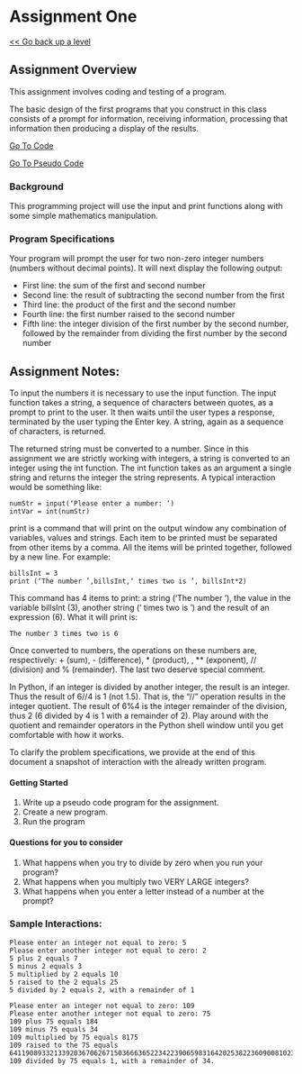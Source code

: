 # Assignment One   

[<< Go back up a level](DataMining.md)

## Assignment Overview

This assignment involves coding and testing of a program. 
 
The basic design of the first programs that you construct in this class consists of a prompt for information, receiving information, processing that information then producing a display of the results.

[Go To Code](Assignment1.py)

[Go To Pseudo Code](Assignment1.txt)

### Background

This programming project will use the input and print functions along with some simple mathematics manipulation.
 
### Program Specifications

Your program will prompt the user for two non-zero integer numbers (numbers without decimal points).  It will next display the following output:
*   First line: the sum of the first and second number
*   Second line: the result of subtracting the second number from the first
*   Third line: the product of the first and the second number
*   Fourth line: the first number raised to the second number
*   Fifth line: the integer division of the first number by the second number, followed by the remainder from dividing the first number by the second number

## Assignment Notes:

To input the numbers it is necessary to use the input function. The input function takes a string, a sequence of characters between quotes, as a prompt to print to the user. It then waits until the user types a response, terminated by the user typing the Enter key. A string, again as a sequence of characters, is returned.
 
The returned string must be converted to a number. Since in this assignment we are strictly working with integers, a string is converted to an integer using the int function. The int function takes as an argument a single string and returns the integer the string represents. A typical interaction would be something like:
 
    numStr = input(‘Please enter a number: ‘)
    intVar = int(numStr)
 
print is a command that will print on the output window any combination of variables, values and strings. Each item to be printed must be separated from other items by a comma. All the items will be printed together, followed by a new line. For example:
 
    billsInt = 3
    print (‘The number ’,billsInt,‘ times two is ’, billsInt*2)
 
This command has 4 items to print: a string (‘The number ’), the value in the variable billsInt (3), another string (‘ times two is ’) and the result of an expression (6). What it will print is:
 
    The number 3 times two is 6
 
Once converted to numbers, the operations on these numbers are, respectively: + (sum), - (difference), * (product), , ** (exponent), // (division) and % (remainder). The last two deserve special comment.
 
In Python, if an integer is divided by another integer, the result is an integer. Thus the result of 6//4 is 1 (not 1.5).  That is, the “//” operation results in the integer quotient. The result of 6%4 is the integer remainder of the division, thus 2 (6 divided by 4 is 1 with a remainder of 2).  Play around with the quotient and remainder operators in the Python shell window until you get comfortable with how it works.
 
To clarify the problem specifications, we provide at the end of this document a snapshot of interaction with the already written program.
 
#### Getting Started

1.	Write up a pseudo code program for the assignment.
2.	Create a new program.
3.	Run the program
 
 
#### Questions for you to consider

1.	What happens when you try to divide by zero when you run your program?
2.	What happens when you multiply two VERY LARGE integers?
3.	What happens when you enter a letter instead of a number at the prompt?
 
### Sample Interactions:

```
Please enter an integer not equal to zero: 5
Please enter another integer not equal to zero: 2
5 plus 2 equals 7
5 minus 2 equals 3
5 multiplied by 2 equals 10
5 raised to the 2 equals 25
5 divided by 2 equals 2, with a remainder of 1
```

```
Please enter an integer not equal to zero: 109
Please enter another integer not equal to zero: 75
109 plus 75 equals 184
109 minus 75 equals 34
109 multiplied by 75 equals 8175
109 raised to the 75 equals 641190893321339203670626715036663652234223906598316420253822360900810232504714648526497415033069366991408148151773165107451222578274061290462826146705749
109 divided by 75 equals 1, with a remainder of 34.
```